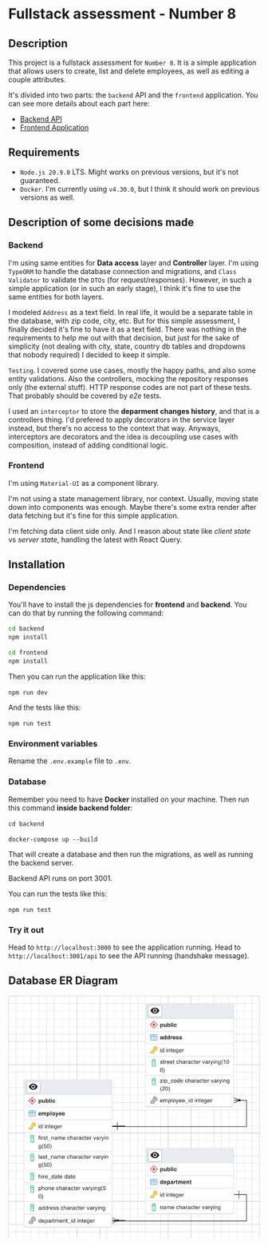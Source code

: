# Fullstack assessment - Number 8

## Description

This project is a fullstack assessment for `Number 8`. It is a simple application that allows users to create, list and delete employees, as well as editing a couple attributes.

It's divided into two parts: the `backend` API and the `frontend` application. You can see more details about each part here:

- [Backend API](backend/README.md)
- [Frontend Application](frontend/README.md)

## Requirements

- `Node.js 20.9.0` LTS. Might works on previous versions, but it's not guaranteed.
- `Docker`. I'm currently using `v4.30.0`, but I think it should work on previous versions as well.

## Description of some decisions made

### Backend

I'm using same entities for **Data access** layer and **Controller** layer. I'm using `TypeORM` to handle the database connection and migrations, and `Class Validator` to validate the `DTOs` (for request/responses). However, in such a simple application (or in such an early stage), I think it's fine to use the same entities for both layers.

I modeled `Address` as a text field. In real life, it would be a separate table in the database, with zip code, city, etc. But for this simple assessment, I finally decided it's fine to have it as a text field. There was nothing in the requirements to help me out with that decision, but just for the sake of simplicity (not dealing with city, state, country db tables and dropdowns that nobody required) I decided to keep it simple.

`Testing`. I covered some use cases, mostly the happy paths, and also some entity validations. Also the controllers, mocking the repository responses only (the external stuff). HTTP response codes are not part of these tests. That probably should be covered by *e2e* tests.

I used an `interceptor` to store the **deparment changes history**, and that is a controllers thing. I'd prefered to apply decorators in the service layer instead, but there's no access to the context that way. Anyways, interceptors are decorators and the idea is decoupling use cases with composition, instead of adding conditional logic.

### Frontend

I'm using `Material-UI` as a component library.

I'm not using a state management library, nor context. Usually, moving state down into components was enough. Maybe there's some extra render after data fetching but it's fine for this simple application.

I'm fetching data client side only. And I reason about state like *client state* vs *server state*, handling the latest with React Query.

## Installation

### Dependencies

You'll have to install the js dependencies for **frontend** and **backend**. You can do that by running the following command:

```bash
cd backend
npm install
```

```bash
cd frontend
npm install
```

Then you can run the application like this:

`npm run dev`

And the tests like this:

`npm run test`

### Environment variables

Rename the `.env.example` file to `.env`.

### Database

Remember you need to have **Docker** installed on your machine. Then run this command **inside backend folder**:

`cd backend`

`docker-compose up --build`

That will create a database and then run the migrations, as well as running the backend server.

Backend API runs on port 3001.

You can run the tests like this:

`npm run test`

### Try it out

Head to `http://localhost:3000` to see the application running.
Head to `http://localhost:3001/api` to see the API running (handshake message).

## Database ER Diagram

![ER Diagram](ERDiagram.png)

